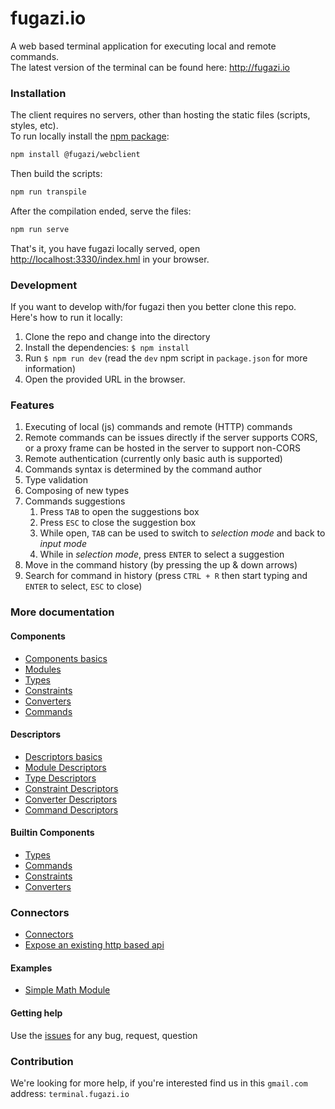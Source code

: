 # fugazi.io 

A web based terminal application for executing local and remote commands.  
The latest version of the terminal can be found here: http://fugazi.io

### Installation
The client requires no servers, other than hosting the static files (scripts, styles, etc).  
To run locally install the [npm package](https://www.npmjs.com/package/@fugazi/webclient):
```bash
npm install @fugazi/webclient
```

Then build the scripts:
```bash
npm run transpile
```

After the compilation ended, serve the files:
```bash
npm run serve
```

That's it, you have fugazi locally served, open [http://localhost:3330/index.hml](http://localhost:3330/index.hml) in your browser.

### Development
If you want to develop with/for fugazi then you better clone this repo.  
Here's how to run it locally:

1. Clone the repo and change into the directory
1. Install the dependencies: `$ npm install`
1. Run `$ npm run dev` (read the `dev` npm script in `package.json` for more information)
1. Open the provided URL in the browser.

### Features
1. Executing of local (js) commands and remote (HTTP) commands
2. Remote commands can be issues directly if the server supports CORS, or a proxy frame can be hosted in the server to support non-CORS
3. Remote authentication (currently only basic auth is supported)
4. Commands syntax is determined by the command author
5. Type validation
6. Composing of new types
7. Commands suggestions
    1. Press `TAB` to open the suggestions box
    2. Press `ESC` to close the suggestion box
    3. While open, `TAB` can be used to switch to _selection mode_ and back to _input mode_
    4. While in _selection mode_, press `ENTER` to select a suggestion
8. Move in the command history (by pressing the up & down arrows)
9. Search for command in history (press `CTRL + R` then start typing and `ENTER` to select, `ESC` to close)

### More documentation

#### Components
* [Components basics](docs/components/components.md)
* [Modules](docs/components/modules.md)
* [Types](docs/components/types.md)
* [Constraints](docs/components/constraints.md)
* [Converters](docs/components/converters.md)
* [Commands](docs/components/commands.md)

#### Descriptors
* [Descriptors basics](docs/descriptors/component.md)
* [Module Descriptors](docs/descriptors/module.md)
* [Type Descriptors](docs/descriptors/type.md)
* [Constraint Descriptors](docs/descriptors/constraint.md)
* [Converter Descriptors](docs/descriptors/converter.md)
* [Command Descriptors](docs/descriptors/command.md)

#### Builtin Components
* [Types](./docs/builtins/types.md)
* [Commands](./docs/builtins/commands.md)
* [Constraints](./docs/builtins/constraints.md)
* [Converters](./docs/builtins/converters.md)

### Connectors
* [Connectors](./docs/connectors/connectors.md)
* [Expose an existing http based api](./docs/connectors/existing-service.md)

#### Examples
* [Simple Math Module](./docs/examples/math.md)

#### Getting help
Use the [issues](//github.com/fugazi-io/webclient/issues) for any bug, request, question

### Contribution
We're looking for more help, if you're interested find us in this `gmail.com` address: `terminal.fugazi.io`

